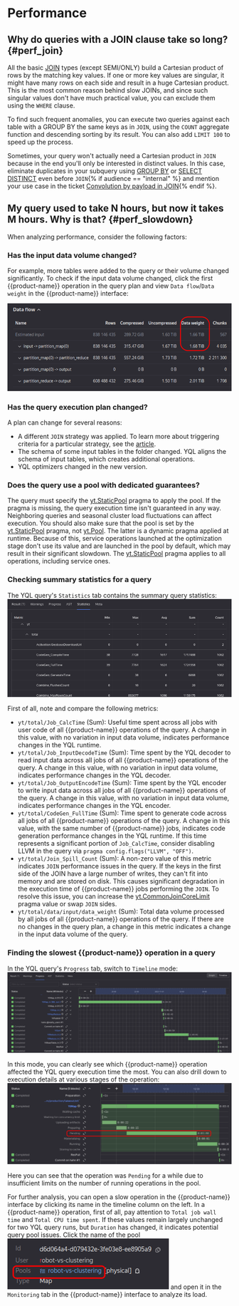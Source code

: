 # Performance

## Why do queries with a JOIN clause take so long?{#perf_join}

All the basic [JOIN](../syntax/join.md) types (except SEMI/ONLY) build a Cartesian product of rows by the matching key values. If one or more key values are singular, it might have many rows on each side and result in a huge Cartesian product. This is the most common reason behind slow JOINs, and since such singular values don't have much practical value, you can exclude them using the `WHERE` clause.

To find such frequent anomalies, you can execute two queries against each table with a GROUP BY the same keys as in `JOIN`, using the `COUNT` aggregate function and descending sorting by its result. You can also add `LIMIT 100` to speed up the process.

Sometimes, your query won't actually need a Cartesian product in `JOIN` because in the end you'll only be interested in distinct values. In this case, eliminate duplicates in your subquery using [GROUP BY](../syntax/group_by.md) or [SELECT DISTINCT](../syntax/select/distinct.md) even before `JOIN`{% if audience == "internal" %} and mention your use case in the ticket [Convolution by payload in JOIN](https://nda.ya.ru/t/77bgy0y97FVELZ){% endif %}.

## My query used to take N hours, but now it takes M hours. Why is that? {#perf_slowdown}

When analyzing performance, consider the following factors:

### Has the input data volume changed?

 For example, more tables were added to the query or their volume changed significantly. To check if the input data volume changed, click the first {{product-name}} operation in the query plan and view `Data flow`/`Data weight` in the {{product-name}} interface:

![](../../../images/data_weight.png)

### Has the query execution plan changed?

A plan can change for several reasons:
* A different `JOIN` strategy was applied. To learn more about triggering criteria for a particular strategy, see the [article](../syntax/join.md#join_strategy).
* The schema of some input tables in the folder changed. YQL aligns the schema of input tables, which creates additional operations.
* YQL optimizers changed in the new version.

### Does the query use a pool with dedicated guarantees?

The query must specify the [yt.StaticPool](../syntax/pragma/yt.md#ytstaticpool) pragma to apply the pool. If the pragma is missing, the query execution time isn't guaranteed in any way. Neighboring queries and seasonal cluster load fluctuations can affect execution. You should also make sure that the pool is set by the [yt.StaticPool](../syntax/pragma/yt.md#ytstaticpool) pragma, not [yt.Pool](../syntax/pragma/yt.md#ytpool). The latter is a dynamic pragma applied at runtime. Because of this, service operations launched at the optimization stage don't use its value and are launched in the pool by default, which may result in their significant slowdown. The [yt.StaticPool](../syntax/pragma/yt.md#ytstaticpool) pragma applies to all operations, including service ones.

### Checking summary statistics for a query

The YQL query's `Statistics` tab contains the summary query statistics:
![](../../../images/stat.png)

First of all, note and compare the following metrics:
* `yt/total/Job_CalcTime` (Sum): Useful time spent across all jobs with user code of all {{product-name}} operations of the query. A change in this value, with no variation in input data volume, indicates performance changes in the YQL runtime.
* `yt/total/Job_InputDecodeTime` (Sum): Time spent by the YQL decoder to read input data across all jobs of all {{product-name}} operations of the query. A change in this value, with no variation in input data volume, indicates performance changes in the YQL decoder.
* `yt/total/Job_OutputEncodeTime` (Sum): Time spent by the YQL encoder to write input data across all jobs of all {{product-name}} operations of the query. A change in this value, with no variation in input data volume, indicates performance changes in the YQL encoder.
* `yt/total/CodeGen_FullTime` (Sum): Time spent to generate code across all jobs of all {{product-name}} operations of the query. A change in this value, with the same number of {{product-name}} jobs, indicates code generation performance changes in the YQL runtime. If this time represents a significant portion of `Job_CalcTime`, consider disabling LLVM in the query via `pragma config.flags("LLVM", "OFF")`.
* `yt/total/Join_Spill_Count` (Sum): A non-zero value of this metric indicates `JOIN` performance issues in the query. If the keys in the first side of the JOIN have a large number of writes, they can't fit into memory and are stored on disk. This causes significant degradation in the execution time of {{product-name}} jobs performing the `JOIN`. To resolve this issue, you can increase the [yt.CommonJoinCoreLimit](../syntax/pragma/yt.md#ytcommonjoincorelimit) pragma value or swap `JOIN` sides.
* `yt/total/data/input/data_weight` (Sum): Total data volume processed by all jobs of all {{product-name}} operations of the query. If there are no changes in the query plan, a change in this metric indicates a change in the input data volume of the query.

### Finding the slowest {{product-name}} operation in a query

In the YQL query's `Progress` tab, switch to `Timeline` mode:
![](../../../images/timeline.png)

In this mode, you can clearly see which {{product-name}} operation affected the YQL query execution time the most. You can also drill down to execution details at various stages of the operation:
![](../../../images/pending.png)

Here you can see that the operation was `Pending` for a while due to insufficient limits on the number of running operations in the pool.

For further analysis, you can open a slow operation in the {{product-name}} interface by clicking its name in the timeline column on the left. In a {{product-name}} operation, first of all, pay attention to `Total job wall time` and `Total CPU time spent`. If these values remain largely unchanged for two YQL query runs, but `Duration` has changed, it indicates potential query pool issues. Click the name of the pool
![](../../../images/pool.png)
and open it in the `Monitoring` tab in the {{product-name}} interface to analyze its load.
